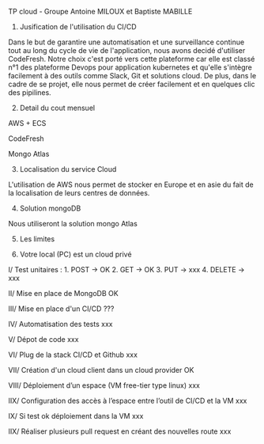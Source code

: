 TP cloud - Groupe Antoine MILOUX et Baptiste MABILLE

1. Jusification de l'utilisation du CI/CD

Dans le but de garantire une automatisation et une surveillance continue tout au long du cycle de vie de l'application, nous avons decidé d'utiliser CodeFresh. Notre choix c'est porté vers cette plateforme car elle est classé n°1 des plateforme Devops pour application kubernetes et qu'elle s'intègre facilement à des outils comme Slack, Git et solutions cloud. De plus, dans le cadre de se projet, elle nous permet de créer facilement et en quelques clic des pipilines. 

2. Detail du cout mensuel

AWS + ECS

CodeFresh

Mongo Atlas


3. Localisation du service Cloud 

L'utilisation de AWS nous permet de stocker en Europe et en asie du fait de la localisation de leurs centres de données.

4. Solution mongoDB

Nous utiliseront la solution mongo Atlas

5. Les limites

6. Votre local (PC) est un cloud privé

I/ Test unitaires :
    1. POST -> OK
    2. GET -> OK
    3. PUT -> xxx
    4. DELETE -> xxx

II/ Mise en place de MongoDB
    OK

III/ Mise en place d'un CI/CD
    ???

IV/ Automatisation des tests
    xxx

V/ Dépot de code
    xxx

VI/ Plug de la stack CI/CD et Github
    xxx

VII/ Création d'un cloud client dans un cloud provider
    OK

VIII/ Déploiement d’un espace (VM free-tier type linux)
    xxx

IIX/ Configuration des accès à l’espace entre l’outil de CI/CD et la VM
    xxx

IX/ Si test ok déploiement dans la VM 
    xxx
    
IIX/ Réaliser plusieurs pull request en créant des nouvelles route
    xxx